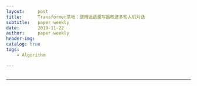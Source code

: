 ```yaml
---
layout:     post
title:      Transformer落地：使用话语重写器改进多轮人机对话
subtitle:   paper weekly
date:       2019-11-22
author:     paper weekly
header-img: 
catalog: true
tags:
    - Algorithm

---
```

## <p id = "build"></p>
---

